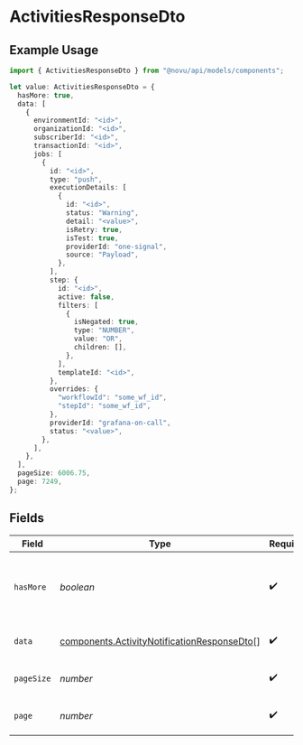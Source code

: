 # ActivitiesResponseDto

## Example Usage

```typescript
import { ActivitiesResponseDto } from "@novu/api/models/components";

let value: ActivitiesResponseDto = {
  hasMore: true,
  data: [
    {
      environmentId: "<id>",
      organizationId: "<id>",
      subscriberId: "<id>",
      transactionId: "<id>",
      jobs: [
        {
          id: "<id>",
          type: "push",
          executionDetails: [
            {
              id: "<id>",
              status: "Warning",
              detail: "<value>",
              isRetry: true,
              isTest: true,
              providerId: "one-signal",
              source: "Payload",
            },
          ],
          step: {
            id: "<id>",
            active: false,
            filters: [
              {
                isNegated: true,
                type: "NUMBER",
                value: "OR",
                children: [],
              },
            ],
            templateId: "<id>",
          },
          overrides: {
            "workflowId": "some_wf_id",
            "stepId": "some_wf_id",
          },
          providerId: "grafana-on-call",
          status: "<value>",
        },
      ],
    },
  ],
  pageSize: 6006.75,
  page: 7249,
};
```

## Fields

| Field                                                                                                      | Type                                                                                                       | Required                                                                                                   | Description                                                                                                |
| ---------------------------------------------------------------------------------------------------------- | ---------------------------------------------------------------------------------------------------------- | ---------------------------------------------------------------------------------------------------------- | ---------------------------------------------------------------------------------------------------------- |
| `hasMore`                                                                                                  | *boolean*                                                                                                  | :heavy_check_mark:                                                                                         | Indicates if there are more activities in the result set                                                   |
| `data`                                                                                                     | [components.ActivityNotificationResponseDto](../../models/components/activitynotificationresponsedto.md)[] | :heavy_check_mark:                                                                                         | Array of activity notifications                                                                            |
| `pageSize`                                                                                                 | *number*                                                                                                   | :heavy_check_mark:                                                                                         | Page size of the activities                                                                                |
| `page`                                                                                                     | *number*                                                                                                   | :heavy_check_mark:                                                                                         | Current page of the activities                                                                             |
